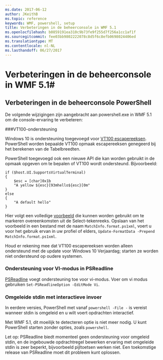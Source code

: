 ```yaml
---
ms.date: 2017-06-12
author: JKeithB
ms.topic: reference
keywords: WMF, powershell, setup
title: Verbeteringen in de beheerconsole in WMF 5.1
ms.openlocfilehash: b0859191ea310c9b73fe9f255d7f256a1cc1af1f
ms.sourcegitcommit: fee03bb9802222078c8d5f6c8efb0698024406ed
ms.translationtype: MT
ms.contentlocale: nl-NL
ms.lasthandoff: 06/27/2017
---
```

# <a name="console-improvements-in-wmf-51"></a>Verbeteringen in de beheerconsole in WMF 5.1#

## <a name="powershell-console-improvements"></a>Verbeteringen in de beheerconsole PowerShell

De volgende wijzigingen zijn aangebracht aan powershell.exe in WMF 5.1 om de console-ervaring te verbeteren:

###<a name="vt100-support"></a>VT100-ondersteuning

Windows 10 is ondersteuning toegevoegd voor [VT100 escapereeksen](https://msdn.microsoft.com/en-us/library/windows/desktop/mt638032(v=vs.85).aspx).
PowerShell worden bepaalde VT100 opmaak escapereeksen genegeerd bij het berekenen van de Tabelbreedten.

PowerShell toegevoegd ook een nieuwe API die kan worden gebruikt in de opmaak opgeven om te bepalen of VT100 wordt ondersteund. Bijvoorbeeld:

```
if ($host.UI.SupportsVirtualTerminal)
{
    $esc = [char]0x1b
    "A yellow ${esc}[93mhello${esc}[0m"
}
else
{
    "A default hello"
}
```
Hier volgt een volledige [voorbeeld](https://gist.github.com/lzybkr/dcb973dccd54900b67783c48083c28f7) die kunnen worden gebruikt om te markeren overeenkomsten uit de Select-tekenreeks.
Opslaan van het voorbeeld in een bestand met de naam `MatchInfo.format.ps1xml`, voert u voor het gebruik ervan in uw profiel of elders, `Update-FormatData -Prepend MatchInfo.format.ps1xml`.

Houd er rekening mee dat VT100 escapereeksen worden alleen ondersteund met de update voor Windows 10 Verjaardag; starten ze worden niet ondersteund op oudere systemen.   

### <a name="vi-mode-support-in-psreadline"></a>Ondersteuning voor VI-modus in PSReadline

[PSReadline](https://github.com/lzybkr/PSReadLine) voegt ondersteuning toe voor vi-modus. Voer om vi modus gebruiken `Set-PSReadlineOption -EditMode Vi`.

### <a name="redirected-stdin-with-interactive-input"></a>Omgeleide stdin met interactieve invoer 

In eerdere versies, PowerShell met vanaf `powershell -File -` is vereist wanneer stdin is omgeleid en u wilt voert opdrachten interactief.

Met WMF 5.1, dit moeilijk te detecteren optie is niet meer nodig. U kunt PowerShell starten zonder opties, zoals `powershell`.

Let op: PSReadline biedt momenteel geen ondersteuning voor omgeleid stdin, en de ingebouwde opdrachtregel bewerken ervaring met omgeleide stdin is zeer beperkt, bijvoorbeeld pijltoetsen werken niet. Een toekomstige release van PSReadline moet dit probleem kunt oplossen.   

